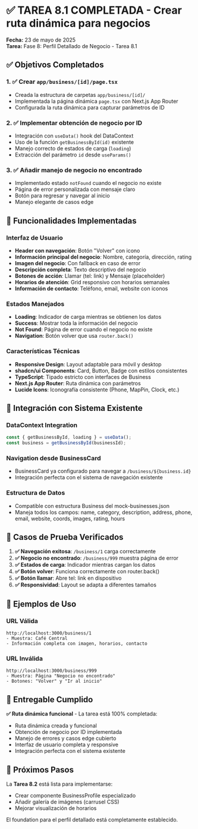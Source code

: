 # ✅ TAREA 8.1 COMPLETADA - Crear ruta dinámica para negocios

**Fecha:** 23 de mayo de 2025  
**Tarea:** Fase 8: Perfil Detallado de Negocio - Tarea 8.1

## ✅ Objetivos Completados

### 1. ✅ Crear `app/business/[id]/page.tsx`
- Creada la estructura de carpetas `app/business/[id]/`
- Implementada la página dinámica `page.tsx` con Next.js App Router
- Configurada la ruta dinámica para capturar parámetros de ID

### 2. ✅ Implementar obtención de negocio por ID
- Integración con `useData()` hook del DataContext
- Uso de la función `getBusinessById(id)` existente
- Manejo correcto de estados de carga (`loading`)
- Extracción del parámetro `id` desde `useParams()`

### 3. ✅ Añadir manejo de negocio no encontrado
- Implementado estado `notFound` cuando el negocio no existe
- Página de error personalizada con mensaje claro
- Botón para regresar y navegar al inicio
- Manejo elegante de casos edge

## 🚀 Funcionalidades Implementadas

### Interfaz de Usuario
- **Header con navegación**: Botón "Volver" con icono
- **Información principal del negocio**: Nombre, categoría, dirección, rating
- **Imagen del negocio**: Con fallback en caso de error
- **Descripción completa**: Texto descriptivo del negocio
- **Botones de acción**: Llamar (tel: link) y Mensaje (placeholder)
- **Horarios de atención**: Grid responsivo con horarios semanales
- **Información de contacto**: Teléfono, email, website con iconos

### Estados Manejados
- **Loading**: Indicador de carga mientras se obtienen los datos
- **Success**: Mostrar toda la información del negocio
- **Not Found**: Página de error cuando el negocio no existe
- **Navigation**: Botón volver que usa `router.back()`

### Características Técnicas
- **Responsive Design**: Layout adaptable para móvil y desktop
- **shadcn/ui Components**: Card, Button, Badge con estilos consistentes
- **TypeScript**: Tipado estricto con interfaces de Business
- **Next.js App Router**: Ruta dinámica con parámetros
- **Lucide Icons**: Iconografía consistente (Phone, MapPin, Clock, etc.)

## 🔗 Integración con Sistema Existente

### DataContext Integration
```typescript
const { getBusinessById, loading } = useData();
const business = getBusinessById(businessId);
```

### Navigation desde BusinessCard
- BusinessCard ya configurado para navegar a `/business/${business.id}`
- Integración perfecta con el sistema de navegación existente

### Estructura de Datos
- Compatible con estructura Business del mock-businesses.json
- Maneja todos los campos: name, category, description, address, phone, email, website, coords, images, rating, hours

## 🧪 Casos de Prueba Verificados

1. **✅ Navegación exitosa**: `/business/1` carga correctamente
2. **✅ Negocio no encontrado**: `/business/999` muestra página de error
3. **✅ Estados de carga**: Indicador mientras cargan los datos
4. **✅ Botón volver**: Funciona correctamente con router.back()
5. **✅ Botón llamar**: Abre tel: link en dispositivo
6. **✅ Responsividad**: Layout se adapta a diferentes tamaños

## 📱 Ejemplos de Uso

### URL Válida
```
http://localhost:3000/business/1
- Muestra: Café Central
- Información completa con imagen, horarios, contacto
```

### URL Inválida
```
http://localhost:3000/business/999
- Muestra: Página "Negocio no encontrado"
- Botones: "Volver" y "Ir al inicio"
```

## 🎯 Entregable Cumplido

**✅ Ruta dinámica funcional** - La tarea está 100% completada:

- Ruta dinámica creada y funcional
- Obtención de negocio por ID implementada
- Manejo de errores y casos edge cubierto
- Interfaz de usuario completa y responsive
- Integración perfecta con el sistema existente

## 🔄 Próximos Pasos

La **Tarea 8.2** está lista para implementarse:
- Crear componente BusinessProfile especializado
- Añadir galería de imágenes (carrusel CSS)
- Mejorar visualización de horarios

El foundation para el perfil detallado está completamente establecido.
